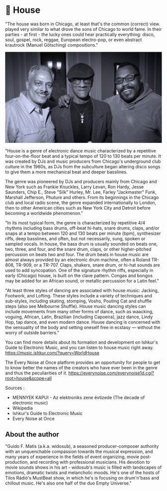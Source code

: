 # 🥁 House

"The house was born in Chicago, at least that's the common (correct) view.
played very similar to what drove the sons of Chicago to world fame. In their
parties - at first - the lucky ones could hear practically everything: disco,
soul, gospel, rock, reggae, European electro-pop, or even abstract krautrock
(Manuel Götsching) compositions."

![House music pioneers Alan King, Robert Williams and Derrick Carter](doc/source/_static/images/house/house.jpg)

"House is a genre of electronic dance music characterized by a repetitive
four-on-the-floor beat and a typical tempo of 120 to 130 beats per minute. It
was created by DJs and music producers from Chicago's underground club culture
in the 1980s, as DJs from the subculture began altering disco songs to give them
a more mechanical beat and deeper basslines.

The genre was pioneered by DJs and producers mainly from Chicago and New York
such as Frankie Knuckles, Larry Levan, Ron Hardy, Jesse Saunders, Chip E., Steve
"Silk" Hurley, Mr. Lee, Farley "Jackmaster" Funk, Marshall Jefferson, Phuture
and others. From its beginnings in the Chicago club and local radio scene, the
genre expanded internationally to London, then to other American cities such as
New York City and Detroit before becoming a worldwide phenomenon."

"In its most typical form, the genre is characterized by repetitive 4/4 rhythms
including bass drums, off-beat hi-hats, snare drums, claps, and/or snaps at a
tempo between 120 and 130 beats per minute (bpm), synthesizer riffs, deep
basslines, and often, but not necessarily, sung, spoken or sampled vocals. In
house, the bass drum is usually sounded on beats one, two, three, and four, and
the snare drum, claps, or other higher-pitched percussion on beats two and four.
The drum beats in house music are almost always provided by an electronic drum
machine, often a Roland TR-808, TR-909, or a TR-707. Claps, shakers, snare drum,
or hi-hat sounds are used to add syncopation. One of the signature rhythm riffs,
especially in early (Chicago) house, is built on the clave pattern. Congas and
bongos may be added for an African sound, or metallic percussion for a Latin
feel."

"At least three styles of dancing are associated with house music: Jacking,
Footwork, and Lofting. These styles include a variety of techniques and
sub-styles, including skating, stomping, Vosho, Pouting Cat and shuffle steps
(also see Melbourne Shuffle). House music dancing styles can include movements
from many other forms of dance, such as waacking, voguing, African, Latin,
Brazilian (including Capoeira), jazz dance, Lindy Hop, tap dance, and even
modern dance. House dancing is concerned with the sensuality of the body and
setting oneself free in ecstasy — without the worry of outside barriers."

You can find more details about its formation and development on Ishkur's Guide
to Electronic Music, and you can listen to house music right away.
<https://music.ishkur.com/?query=WorldHouse>

The Every Noise at Once platform provides an opportunity for people to get to
know better the names of the creators who have ever been in the genre and thus
the peculiarities of it.
<https://everynoise.com/everynoise1d.cgi?root=house&scope=all>

Sources :

- MENNYEK KAPUI - Az elektroniks zene évtizede (The decade of electronic music)
- Wikipedia
- Ishkur's Guide to Electronic Music
- Every Noise at Once

## About the author

"Guido F. Matis (a.k.a. widosub), a seasoned producer-composer authority with an
unquenchable compassion towards the musical expression, and many years of
experience in the fields of event organizing, movie post-production, and
recording with professional musicians. His devotion to movie sounds shows in his
art - widosub's music is filled with landscapes of emotions, dramatic twists and
melancholic moods. He's one of the hosts of Tilos Rádió's MustBeat show, in
which he's is focusing on drum'n'bass and chillout music. He's also one half of
the duo Empty Universe."

